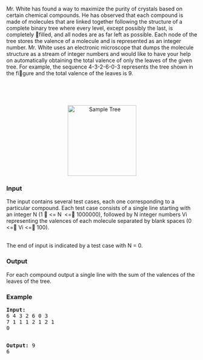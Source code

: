 <p>Mr. White has found a way to maximize the purity of crystals based on certain chemical compounds. He has observed that each compound is made of molecules that are linked together following the structure of a complete binary tree where every level, except possibly the last, is completely filled, and all nodes are as far left as possible. Each node of the tree stores the valence of a molecule and is represented as an integer number. Mr. White uses an electronic microscope that dumps the molecule structure as a stream of integer numbers and would like to have your help on automatically obtaining the total valence of only the leaves of the given tree. For example, the sequence 4-3-2-6-0-3 represents the tree shown in the figure and the total valence of the leaves is 9.</p>
<p>&nbsp;</p>
<p>&nbsp;</p>
<p style="text-align: center;"><img src="../../../content/henu:ucv2013J" alt="Sample Tree" width="181" height="186"></p>
<h3>Input</h3>
<p>The input contains several test cases, each one corresponding to a particular compound. Each test case consists of a single line starting with an integer N (1  &lt;= N&nbsp; &lt;= 1000000), followed by N integer numbers Vi representing the valences of each molecule separated by blank spaces (0 &lt;= Vi &lt;= 100).</p>
<p><br>The end of input is indicated by a test case with N = 0.</p>
<h3>Output</h3>
<p>For each compound output a single line with the sum of the valences of the leaves of the tree.</p>
<h3>Example</h3>
<pre><strong>Input:</strong>
6 4 3 2 6 0 3<br>7 1 1 1 2 1 2 1<br>0

<strong>Output:</strong>
9<br>6<br>&nbsp;</pre>